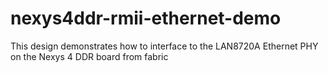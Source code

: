 # nexys4ddr-rmii-ethernet-demo
This design demonstrates how to interface to the LAN8720A Ethernet PHY on the Nexys 4 DDR board from fabric
